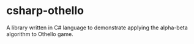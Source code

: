 # csharp-othello
A library written in C# language to demonstrate applying the alpha-beta algorithm to Othello game.
